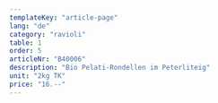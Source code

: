 ```yaml
---
templateKey: "article-page"
lang: "de"
category: "ravioli"
table: 1
order: 5
articleNr: "B40006"
description: "Bio Pelati-Rondellen im Peterliteig"
unit: "2kg TK"
price: "16.--"
---
```

